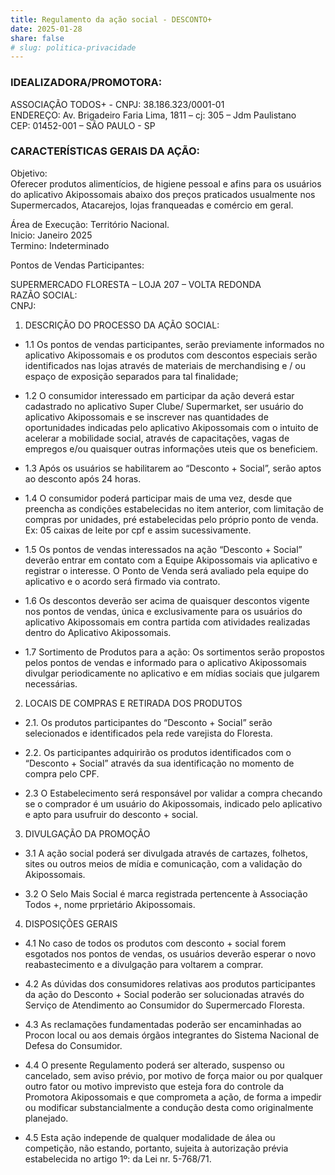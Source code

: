 ```yaml
---
title: Regulamento da ação social - DESCONTO+
date: 2025-01-28
share: false
# slug: politica-privacidade
---
```

<style>
    .post-header {
        display: none !important;
    }
</style>


### IDEALIZADORA/PROMOTORA:
ASSOCIAÇÃO TODOS+ - CNPJ: 38.186.323/0001-01\
ENDEREÇO: Av. Brigadeiro Faria Lima, 1811 – cj: 305 – Jdm Paulistano\
CEP: 01452-001 – SÃO PAULO - SP


### CARACTERÍSTICAS GERAIS DA AÇÃO:

Objetivo: \
Oferecer produtos alimentícios, de higiene pessoal e afins para os usuários do aplicativo Akipossomais abaixo dos preços praticados usualmente nos Supermercados, Atacarejos, lojas franqueadas e comércio em geral.

Área de Execução: Território Nacional.\
Inicio: Janeiro 2025 \
Termino: Indeterminado

Pontos de Vendas Participantes:

SUPERMERCADO FLORESTA – LOJA 207 – VOLTA REDONDA\
RAZÃO SOCIAL:\
CNPJ: 
                                

1. DESCRIÇÃO DO PROCESSO DA AÇÃO SOCIAL:

 - 1.1	Os pontos de vendas participantes, serão previamente informados no aplicativo Akipossomais e os produtos com descontos especiais serão identificados nas lojas através de materiais de merchandising e / ou espaço de exposição separados para tal finalidade;

 - 1.2	O consumidor interessado em participar da ação deverá estar cadastrado no aplicativo Super Clube/ Supermarket, ser usuário do aplicativo Akipossomais e se inscrever nas quantidades de oportunidades indicadas pelo aplicativo Akipossomais com o intuito de acelerar a mobilidade social, através de capacitações, vagas de empregos e/ou quaisquer outras informações uteis que os beneficiem.

 - 1.3	Após os usuários se habilitarem ao “Desconto + Social”, serão aptos ao desconto após 24 horas.

 - 1.4  O consumidor poderá participar mais de uma vez, desde que preencha as condições estabelecidas no item anterior, com limitação de compras por unidades, pré estabelecidas pelo próprio ponto de venda. Ex: 05 caixas de leite por cpf e assim sucessivamente.

 - 1.5  Os pontos de vendas interessados na ação “Desconto + Social” deverão entrar em contato com a Equipe Akipossomais via aplicativo e registrar o interesse. O Ponto de Venda será avaliado pela equipe do aplicativo e o acordo será firmado via contrato.

 - 1.6 Os descontos deverão ser acima de quaisquer descontos vigente nos pontos de vendas, única e exclusivamente para os usuários do aplicativo Akipossomais em contra partida com atividades realizadas dentro do Aplicativo Akipossomais.

 - 1.7 Sortimento de Produtos para a ação: Os sortimentos serão propostos pelos pontos de vendas e informado para o aplicativo Akipossomais divulgar periodicamente no aplicativo e em mídias sociais que julgarem necessárias.


2.	LOCAIS DE COMPRAS E RETIRADA DOS PRODUTOS

 - 2.1. Os produtos participantes do “Desconto + Social” serão selecionados e identificados  pela rede varejista do Floresta.
 
 - 2.2. Os participantes adquirirão os produtos identificados com o “Desconto + Social” através da sua identificação no momento de compra pelo CPF.

 - 2.3 O Estabelecimento será responsável por validar a compra checando se o comprador é um usuário do Akipossomais, indicado pelo aplicativo e apto para usufruir do desconto + social.  
 

3. DIVULGAÇÃO DA PROMOÇÃO

 - 3.1 A ação social  poderá ser divulgada através de cartazes, folhetos, sites  ou outros meios de mídia e comunicação, com a validação do Akipossomais.

 - 3.2 O Selo Mais Social é marca registrada pertencente à Associação Todos +, nome prprietário Akipossomais.


4.  DISPOSIÇÕES GERAIS

 - 4.1 No caso de todos os produtos com desconto + social forem esgotados nos pontos de vendas, os usuários deverão esperar o novo reabastecimento e a divulgação para voltarem a comprar.

 - 4.2 As dúvidas dos consumidores relativas aos produtos  participantes da ação do Desconto + Social poderão ser solucionadas através do Serviço de Atendimento ao Consumidor do Supermercado Floresta.

 - 4.3 As reclamações fundamentadas poderão ser encaminhadas ao Procon local ou aos demais órgãos integrantes do Sistema Nacional de Defesa do Consumidor.

 - 4.4  O presente Regulamento poderá ser alterado, suspenso ou cancelado, sem aviso prévio, por motivo de força maior ou por qualquer outro fator ou motivo imprevisto que esteja fora do controle da Promotora Akipossomais e que comprometa a ação, de forma a impedir ou modificar substancialmente a condução desta como originalmente planejado.

 - 4.5 Esta ação independe de qualquer modalidade de álea ou competição, não estando, portanto, sujeita à autorização prévia estabelecida no artigo 1º: da Lei nr. 5-768/71.
